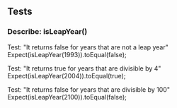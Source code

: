 ## Tests

### Describe: isLeapYear()
Test: "It returns false for years that are not a leap year"
Expect(isLeapYear(1993)).toEqual(false);

Test: "It returns true for years that are divisible by 4"
Expect(isLeapYear(2004)).toEqual(true);

Test: "It returns false for years that are divisible by 100"
Expect(isLeapYear(2100)).toEqual(false);
